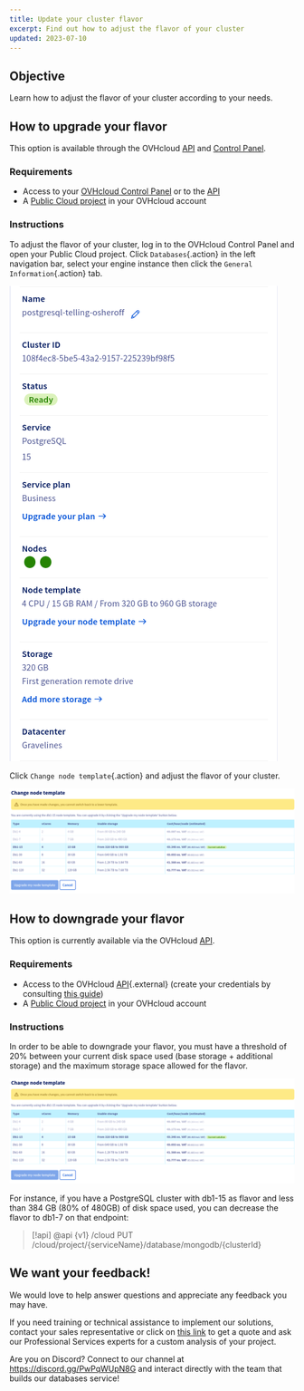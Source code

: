 ```yaml
---
title: Update your cluster flavor
excerpt: Find out how to adjust the flavor of your cluster
updated: 2023-07-10
---
```


## Objective

Learn how to adjust the flavor of your cluster according to your needs.

## How to upgrade your flavor

This option is available through the OVHcloud [API](https://api.ovh.com/console/) and [Control Panel](https://www.ovh.com/auth/?action=gotomanager&from=https://www.ovh.ie/&ovhSubsidiary=ie).

### Requirements

- Access to your [OVHcloud Control Panel](https://www.ovh.com/auth/?action=gotomanager&from=https://www.ovh.ie/&ovhSubsidiary=ie) or to the [API](https://api.ovh.com/console/)
- A [Public Cloud project](https://www.ovhcloud.com/en-ie/public-cloud/) in your OVHcloud account

### Instructions

To adjust the flavor of your cluster, log in to the OVHcloud Control Panel and open your Public Cloud project. Click `Databases`{.action} in the left navigation bar, select your engine instance then click the `General Information`{.action} tab.

![Cluster overview](images/cluster_overview.png)

Click `Change node template`{.action} and adjust the flavor of your cluster.

![Change node template](images/flavor_change_view.png)

## How to downgrade your flavor

This option is currently available via the OVHcloud [API](https://api.ovh.com/console/).

### Requirements

- Access to the OVHcloud [API](https://api.ovh.com/){.external} (create your credentials by consulting [this guide](/pages/manage_and_operate/api/first-steps))
- A [Public Cloud project](https://www.ovhcloud.com/en-ie/public-cloud/) in your OVHcloud account

### Instructions

In order to be able to downgrade your flavor, you must have a threshold of 20% between your current disk space used (base storage + additional storage) and the maximum storage space allowed for the flavor.

![Change node template](images/flavor_change_view.png)

For instance, if you have a PostgreSQL cluster with db1-15 as flavor and less than 384 GB (80% of 480GB) of disk space used, you can decrease the flavor to db1-7 on that endpoint:

> [!api]
> @api {v1} /cloud PUT /cloud/project/{serviceName}/database/mongodb/{clusterId}

## We want your feedback!

We would love to help answer questions and appreciate any feedback you may have.

If you need training or technical assistance to implement our solutions, contact your sales representative or click on [this link](https://www.ovhcloud.com/en-ie/professional-services/) to get a quote and ask our Professional Services experts for a custom analysis of your project.

Are you on Discord? Connect to our channel at <https://discord.gg/PwPqWUpN8G> and interact directly with the team that builds our databases service!
